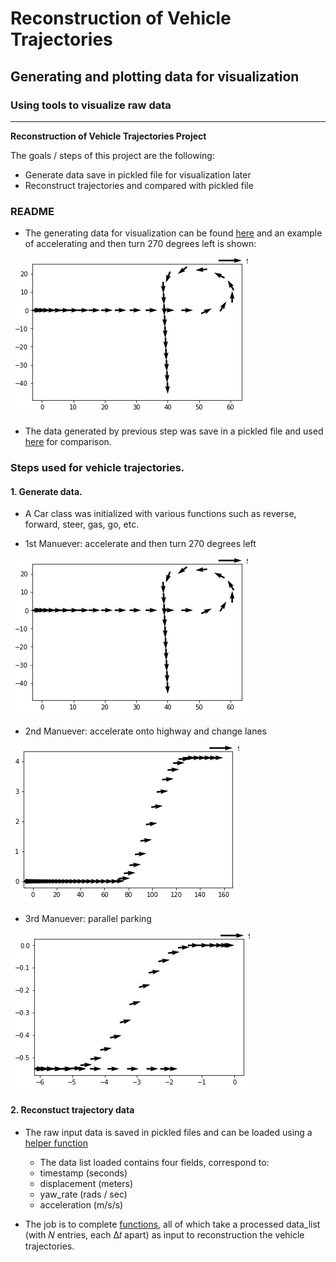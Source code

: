 # **Reconstruction of Vehicle Trajectories**

## Generating and plotting data for visualization

### Using tools to visualize raw data

---

**Reconstruction of Vehicle Trajectories Project**

The goals / steps of this project are the following:

* Generate data save in pickled file for visualization later
* Reconstruct trajectories and compared with pickled file

[//]: # (Image References)

[image1]: ./Result_Images/1.png "1"
[image2]: ./Result_Images/2.png "2"
[image3]: ./Result_Images/3.png "3"

### README

- The generating data for visualization can be found [here](./Trajectories_Data_Generator.ipynb) and an example of accelerating and then turn 270 degrees left is shown:

![alt text][image1]

- The data generated by previous step was save in a pickled file and used [here](./Reconstructing_of_Vehicle_Trajectories.ipynb) for comparison.

### Steps used for vehicle trajectories.

#### 1. Generate data.

 * A Car class was initialized with various functions such as reverse, forward, steer, gas, go, etc.

  - 1st Manuever: accelerate and then turn 270 degrees left

![alt text][image1]

   - 2nd Manuever: accelerate onto highway and change lanes

![alt text][image2]

   - 3rd Manuever: parallel parking

![alt text][image3]

#### 2. Reconstuct trajectory data

* The raw input data is saved in pickled files and can be loaded using a [helper function](./helpers.py)

  - The data list loaded contains four fields, correspond to:
   - timestamp (seconds)
   - displacement (meters)
   - yaw_rate (rads / sec)
   - acceleration (m/s/s)

* The job is to complete [functions](./solution.py), all of which take a processed data_list (with 𝑁 entries, each Δ𝑡 apart) as input to reconstruction the vehicle trajectories. 







